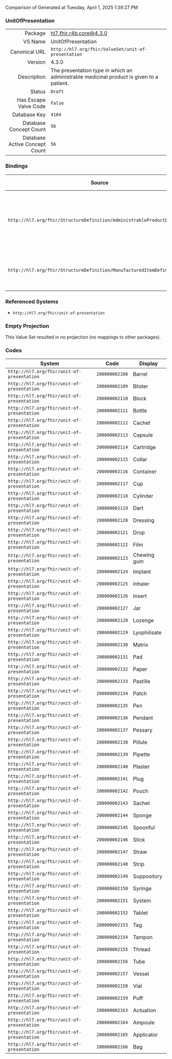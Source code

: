 Comparison of 
Generated at Tuesday, April 1, 2025 1:39:27 PM

### UnitOfPresentation

|      |     |
| ---: | --- |
| Package | hl7.fhir.r4b.core@4.3.0 |
| VS Name | UnitOfPresentation |
| Canonical URL | `http://hl7.org/fhir/ValueSet/unit-of-presentation` |
| Version | 4.3.0 |
| Description | The presentation type in which an administrable medicinal product is given to a patient. |
| Status | `Draft` |
| Has Escape Valve Code | `False` |
| Database Key | `4184` |
| Database Concept Count | `56` |
| Database Active Concept Count | `56` |
### Bindings

| Source | Element | Binding | Strength | Element Short |
| ------ | ------- | ------- | -------- | ------------- |
| `http://hl7.org/fhir/StructureDefinition/AdministrableProductDefinition` | `AdministrableProductDefinition.unitOfPresentation` | `http://hl7.org/fhir/ValueSet/unit-of-presentation` | `Example` | The presentation type in which this item is given to a patient. e.g. for a spray - 'puff' |
| `http://hl7.org/fhir/StructureDefinition/ManufacturedItemDefinition` | `ManufacturedItemDefinition.unitOfPresentation` | `http://hl7.org/fhir/ValueSet/unit-of-presentation` | `Example` | The “real world” units in which the quantity of the item is described |

### Referenced Systems

* `http://hl7.org/fhir/unit-of-presentation`
### Empty Projection

This Value Set resulted in no projection (no mappings to other packages).

### Codes

| System | Code | Display |
| ------ | ---- | ------- |
| `http://hl7.org/fhir/unit-of-presentation` | `200000002108` | Barrel |
| `http://hl7.org/fhir/unit-of-presentation` | `200000002109` | Blister |
| `http://hl7.org/fhir/unit-of-presentation` | `200000002110` | Block |
| `http://hl7.org/fhir/unit-of-presentation` | `200000002111` | Bottle |
| `http://hl7.org/fhir/unit-of-presentation` | `200000002112` | Cachet |
| `http://hl7.org/fhir/unit-of-presentation` | `200000002113` | Capsule |
| `http://hl7.org/fhir/unit-of-presentation` | `200000002114` | Cartridge |
| `http://hl7.org/fhir/unit-of-presentation` | `200000002115` | Collar |
| `http://hl7.org/fhir/unit-of-presentation` | `200000002116` | Container |
| `http://hl7.org/fhir/unit-of-presentation` | `200000002117` | Cup |
| `http://hl7.org/fhir/unit-of-presentation` | `200000002118` | Cylinder |
| `http://hl7.org/fhir/unit-of-presentation` | `200000002119` | Dart |
| `http://hl7.org/fhir/unit-of-presentation` | `200000002120` | Dressing |
| `http://hl7.org/fhir/unit-of-presentation` | `200000002121` | Drop |
| `http://hl7.org/fhir/unit-of-presentation` | `200000002122` | Film |
| `http://hl7.org/fhir/unit-of-presentation` | `200000002123` | Chewing gum |
| `http://hl7.org/fhir/unit-of-presentation` | `200000002124` | Implant |
| `http://hl7.org/fhir/unit-of-presentation` | `200000002125` | Inhaler |
| `http://hl7.org/fhir/unit-of-presentation` | `200000002126` | Insert |
| `http://hl7.org/fhir/unit-of-presentation` | `200000002127` | Jar |
| `http://hl7.org/fhir/unit-of-presentation` | `200000002128` | Lozenge |
| `http://hl7.org/fhir/unit-of-presentation` | `200000002129` | Lyophilisate |
| `http://hl7.org/fhir/unit-of-presentation` | `200000002130` | Matrix |
| `http://hl7.org/fhir/unit-of-presentation` | `200000002131` | Pad |
| `http://hl7.org/fhir/unit-of-presentation` | `200000002132` | Paper |
| `http://hl7.org/fhir/unit-of-presentation` | `200000002133` | Pastille |
| `http://hl7.org/fhir/unit-of-presentation` | `200000002134` | Patch |
| `http://hl7.org/fhir/unit-of-presentation` | `200000002135` | Pen |
| `http://hl7.org/fhir/unit-of-presentation` | `200000002136` | Pendant |
| `http://hl7.org/fhir/unit-of-presentation` | `200000002137` | Pessary |
| `http://hl7.org/fhir/unit-of-presentation` | `200000002138` | Pillule |
| `http://hl7.org/fhir/unit-of-presentation` | `200000002139` | Pipette |
| `http://hl7.org/fhir/unit-of-presentation` | `200000002140` | Plaster |
| `http://hl7.org/fhir/unit-of-presentation` | `200000002141` | Plug |
| `http://hl7.org/fhir/unit-of-presentation` | `200000002142` | Pouch |
| `http://hl7.org/fhir/unit-of-presentation` | `200000002143` | Sachet |
| `http://hl7.org/fhir/unit-of-presentation` | `200000002144` | Sponge |
| `http://hl7.org/fhir/unit-of-presentation` | `200000002145` | Spoonful |
| `http://hl7.org/fhir/unit-of-presentation` | `200000002146` | Stick |
| `http://hl7.org/fhir/unit-of-presentation` | `200000002147` | Straw |
| `http://hl7.org/fhir/unit-of-presentation` | `200000002148` | Strip |
| `http://hl7.org/fhir/unit-of-presentation` | `200000002149` | Suppository |
| `http://hl7.org/fhir/unit-of-presentation` | `200000002150` | Syringe |
| `http://hl7.org/fhir/unit-of-presentation` | `200000002151` | System |
| `http://hl7.org/fhir/unit-of-presentation` | `200000002152` | Tablet |
| `http://hl7.org/fhir/unit-of-presentation` | `200000002153` | Tag |
| `http://hl7.org/fhir/unit-of-presentation` | `200000002154` | Tampon |
| `http://hl7.org/fhir/unit-of-presentation` | `200000002155` | Thread |
| `http://hl7.org/fhir/unit-of-presentation` | `200000002156` | Tube |
| `http://hl7.org/fhir/unit-of-presentation` | `200000002157` | Vessel |
| `http://hl7.org/fhir/unit-of-presentation` | `200000002158` | Vial |
| `http://hl7.org/fhir/unit-of-presentation` | `200000002159` | Puff |
| `http://hl7.org/fhir/unit-of-presentation` | `200000002163` | Actuation |
| `http://hl7.org/fhir/unit-of-presentation` | `200000002164` | Ampoule |
| `http://hl7.org/fhir/unit-of-presentation` | `200000002165` | Applicator |
| `http://hl7.org/fhir/unit-of-presentation` | `200000002166` | Bag |

